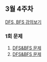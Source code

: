 
## 3월 4주차
 [DFS, BFS 강의보기](https://www.inflearn.com/course/lecture?courseSlug=%EB%91%90%EC%9E%87-%EC%95%8C%EA%B3%A0%EB%A6%AC%EC%A6%98-%EC%BD%94%EB%94%A9%ED%85%8C%EC%8A%A4%ED%8A%B8-%EC%9E%90%EB%B0%94&unitId=148281)

 ### 1회 문제
1. [DFS&BFS 문제](https://www.acmicpc.net/problem/11724)
2. [DFS&BFS 문제](https://www.acmicpc.net/problem/2178)
